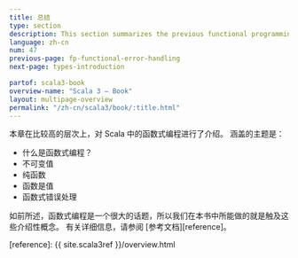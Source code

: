 ```yaml
---
title: 总结 
type: section
description: This section summarizes the previous functional programming sections.
language: zh-cn
num: 47
previous-page: fp-functional-error-handling
next-page: types-introduction

partof: scala3-book
overview-name: "Scala 3 — Book"
layout: multipage-overview
permalink: "/zh-cn/scala3/book/:title.html"
---
```



本章在比较高的层次上，对 Scala 中的函数式编程进行了介绍。
涵盖的主题是：

- 什么是函数式编程？
- 不可变值
- 纯函数
- 函数是值
- 函数式错误处理

如前所述，函数式编程是一个很大的话题，所以我们在本书中所能做的就是触及这些介绍性概念。
有关详细信息，请参阅 [参考文档][reference]。

[reference]: {{ site.scala3ref }}/overview.html


